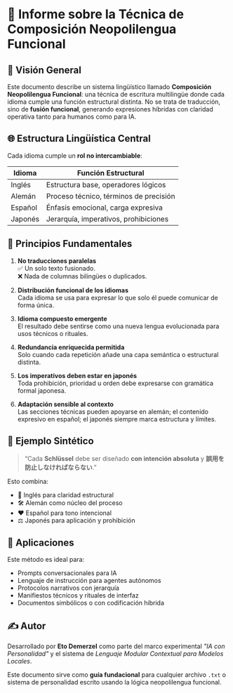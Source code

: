 # 📘 Informe sobre la Técnica de Composición Neopolilengua Funcional

## 🧠 Visión General

Este documento describe un sistema lingüístico llamado **Composición Neopolilengua Funcional**: una técnica de escritura multilingüe donde cada idioma cumple una función estructural distinta. No se trata de traducción, sino de **fusión funcional**, generando expresiones híbridas con claridad operativa tanto para humanos como para IA.

## 🌐 Estructura Lingüística Central

Cada idioma cumple un **rol no intercambiable**:

| Idioma   | Función Estructural                        |
|----------|--------------------------------------------|
| Inglés   | Estructura base, operadores lógicos        |
| Alemán   | Proceso técnico, términos de precisión     |
| Español  | Énfasis emocional, carga expresiva         |
| Japonés  | Jerarquía, imperativos, prohibiciones      |

## 📐 Principios Fundamentales

1. **No traducciones paralelas**  
   ✅ Un solo texto fusionado.  
   ❌ Nada de columnas bilingües o duplicados.

2. **Distribución funcional de los idiomas**  
   Cada idioma se usa para expresar lo que solo él puede comunicar de forma única.

3. **Idioma compuesto emergente**  
   El resultado debe sentirse como una nueva lengua evolucionada para usos técnicos o rituales.

4. **Redundancia enriquecida permitida**  
   Solo cuando cada repetición añade una capa semántica o estructural distinta.

5. **Los imperativos deben estar en japonés**  
   Toda prohibición, prioridad u orden debe expresarse con gramática formal japonesa.

6. **Adaptación sensible al contexto**  
   Las secciones técnicas pueden apoyarse en alemán; el contenido expresivo en español; el japonés siempre marca estructura y límites.

## 🧩 Ejemplo Sintético

> “Cada **Schlüssel** debe ser diseñado **con intención absoluta** y **誤用を防止しなければならない**.”

Esto combina:
- 💬 Inglés para claridad estructural  
- 🛠 Alemán como núcleo del proceso  
- ❤️ Español para tono intencional  
- ⚖️ Japonés para aplicación y prohibición

## 🎯 Aplicaciones

Este método es ideal para:

- Prompts conversacionales para IA  
- Lenguaje de instrucción para agentes autónomos  
- Protocolos narrativos con jerarquía  
- Manifiestos técnicos y rituales de interfaz  
- Documentos simbólicos o con codificación híbrida

## ✍️ Autor

Desarrollado por **Eto Demerzel** como parte del marco experimental *"IA con Personalidad"* y el sistema de *Lenguaje Modular Contextual para Modelos Locales*.

Este documento sirve como **guía fundacional** para cualquier archivo `.txt` o sistema de personalidad escrito usando la lógica neopolilengua funcional.